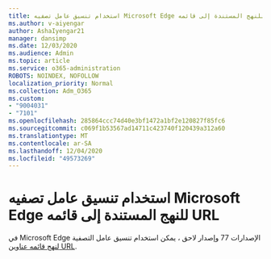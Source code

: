 ```yaml
---
title: استخدام تنسيق عامل تصفيه Microsoft Edge للنهج المستندة إلى قائمه URL
ms.author: v-aiyengar
author: AshaIyengar21
manager: dansimp
ms.date: 12/03/2020
ms.audience: Admin
ms.topic: article
ms.service: o365-administration
ROBOTS: NOINDEX, NOFOLLOW
localization_priority: Normal
ms.collection: Adm_O365
ms.custom:
- "9004031"
- "7101"
ms.openlocfilehash: 285864ccc74d40e3bf1472a1bf2e120827f85fc6
ms.sourcegitcommit: c069f1b53567ad14711c423740f120439a312a60
ms.translationtype: MT
ms.contentlocale: ar-SA
ms.lasthandoff: 12/04/2020
ms.locfileid: "49573269"
---
```

# <a name="use-microsoft-edges-filter-format-for-url-list-based-policies"></a>استخدام تنسيق عامل تصفيه Microsoft Edge للنهج المستندة إلى قائمه URL

في Microsoft Edge الإصدارات 77 وإصدار لاحق ، يمكن استخدام تنسيق عامل التصفية [لنهج قائمه عناوين URL](https://go.microsoft.com/fwlink/?linkid=2135179).